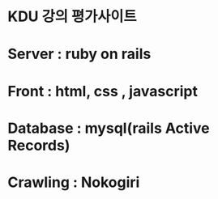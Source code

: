 # KDU 강의 평가사이트

# Server : ruby on rails 

# Front : html, css , javascript

# Database : mysql(rails Active Records)

# Crawling : Nokogiri

